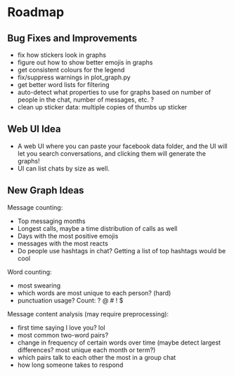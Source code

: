 # Roadmap

## Bug Fixes and Improvements

* fix how stickers look in graphs
* figure out how to show better emojis in graphs
* get consistent colours for the legend
* fix/suppress warnings in plot_graph.py
* get better word lists for filtering
* auto-detect what properties to use for graphs based on number of people in the chat, number of messages, etc. ?
* clean up sticker data: multiple copies of thumbs up sticker

## Web UI Idea

* A web UI where you can paste your facebook data folder, and the UI will let you search conversations, and clicking them will generate the graphs!
* UI can list chats by size as well.

## New Graph Ideas

Message counting:

* Top messaging months
* Longest calls, maybe a time distribution of calls as well
* Days with the most positive emojis
* messages with the most reacts
* Do people use hashtags in chat? Getting a list of top hashtags would be cool

Word counting:

* most swearing
* which words are most unique to each person? (hard)
* punctuation usage? Count: ? @ # ! $

Message content analysis (may require preprocessing):

* first time saying I love you? lol
* most common two-word pairs?
* change in frequency of certain words over time (maybe detect largest differences? most unique each month or term?)
* which pairs talk to each other the most in a group chat
* how long someone takes to respond
